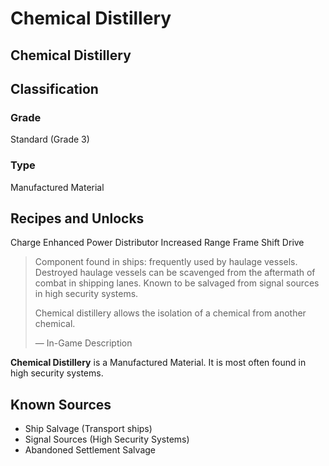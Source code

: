 # Chemical Distillery
##  Chemical Distillery

## Classification

### Grade

Standard (Grade 3)

### Type

Manufactured Material

## Recipes and Unlocks

Charge Enhanced Power Distributor
 Increased Range Frame Shift Drive

> 
> 
> Component found in ships: frequently used by haulage vessels. Destroyed haulage vessels can be scavenged from the aftermath of combat in shipping lanes. Known to be salvaged from signal sources in high security systems.
> 
> Chemical distillery allows the isolation of a chemical from another chemical.
> 
> 
> — In-Game Description
> 

**Chemical Distillery** is a Manufactured Material. It is most often found in high security systems.

## Known Sources

- Ship Salvage (Transport ships)
- Signal Sources (High Security Systems)
- Abandoned Settlement Salvage